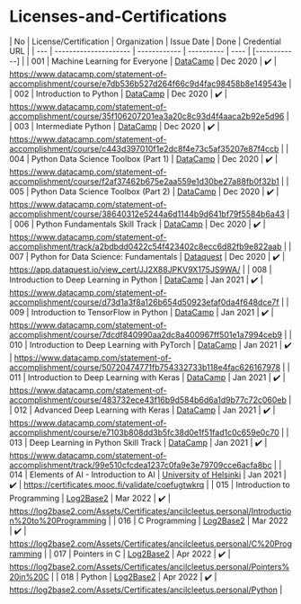 # Licenses-and-Certifications

|	No  | License/Certification | Organization | Issue Date | Done | Credential URL | 
|	--- | --------------------- | ------------ | ---------- | ---- | [------------] | 
|	001 | Machine Learning for Everyone	| [DataCamp](https://www.datacamp.com/) | Dec 2020 | ✔️ | https://www.datacamp.com/statement-of-accomplishment/course/e7db536b527d264f66c9d4fac98458b8e149543e | 
|	002 | Introduction to Python	| [DataCamp](https://www.datacamp.com/) | Dec 2020 | ✔️ | https://www.datacamp.com/statement-of-accomplishment/course/35f106207201ea3a20c8c93d4f4aaca2b92e5d96 | 
|	003 | Intermediate Python	| [DataCamp](https://www.datacamp.com/) | Dec 2020 | ✔️ | https://www.datacamp.com/statement-of-accomplishment/course/c443d397010f1e2dc8f4e73c5af35207e87f4ccb | 
|	004 | Python Data Science Toolbox (Part 1)	| [DataCamp](https://www.datacamp.com/) | Dec 2020 | ✔️ | https://www.datacamp.com/statement-of-accomplishment/course/f2af37462b675e2aa559e1d30be27a88fb0f32b1 | 
|	005 | Python Data Science Toolbox (Part 2)	| [DataCamp](https://www.datacamp.com/) | Dec 2020 | ✔️ | https://www.datacamp.com/statement-of-accomplishment/course/38640312e5244a6d1144b9d641bf79f5584b6a43 | 
|	006 | Python Fundamentals Skill Track | [DataCamp](https://www.datacamp.com/) | Dec 2020 | ✔️ | https://www.datacamp.com/statement-of-accomplishment/track/a2bdbdd0422c54f423402c8ecc6d82fb9e822aab | 
|	007 | Python for Data Science: Fundamentals | [Dataquest](https://www.dataquest.io/) | Dec 2020 | ✔️ | https://app.dataquest.io/view_cert/JJ2X88JPKV9X175JS9WA/ | 
|	008 | Introduction to Deep Learning in Python | [DataCamp](https://www.datacamp.com/) | Jan 2021 | ✔️ | https://www.datacamp.com/statement-of-accomplishment/course/d73d1a3f8a126b654d50923efaf0da4f648dce7f | 
|	009 | Introduction to TensorFlow in Python | [DataCamp](https://www.datacamp.com/) | Jan 2021 | ✔️ | https://www.datacamp.com/statement-of-accomplishment/course/7dcdf840990aa2dc8a400967ff501e1a7994ceb9 | 
|	010 | Introduction to Deep Learning with PyTorch | [DataCamp](https://www.datacamp.com/) | Jan 2021 | ✔️ | https://www.datacamp.com/statement-of-accomplishment/course/50720474771fb754332733b118e4fac626167978 | 
|	011 | Introduction to Deep Learning with Keras | [DataCamp](https://www.datacamp.com/) | Jan 2021 | ✔️ | https://www.datacamp.com/statement-of-accomplishment/course/483732ece43f16b9d584b6d6a1d9b77c72c060eb | 
|	012 | Advanced Deep Learning with Keras | [DataCamp](https://www.datacamp.com/) | Jan 2021 | ✔️ | https://www.datacamp.com/statement-of-accomplishment/course/e7103b808dd3b5fc38d0e1f51fad1c0c659e0c70 | 
|	013 | Deep Learning in Python Skill Track | [DataCamp](https://www.datacamp.com/) | Jan 2021 | ✔️ | https://www.datacamp.com/statement-of-accomplishment/track/99e510cfcdea1237c0fa9e3e79709cce6acfa8bc | 
|	014 | Elements of AI - Introduction to AI | [University of Helsinki](https://www.mooc.fi/en/) | Jan 2021 | ✔️ | https://certificates.mooc.fi/validate/coefugtwkrq | 
|	015 | Introduction to Programming | [Log2Base2](https://log2base2.com/) | Mar 2022 | ✔️ | https://log2base2.com/Assets/Certificates/ancilcleetus.personal/Introduction%20to%20Programming | 
|	016 | C Programming | [Log2Base2](https://log2base2.com/) | Mar 2022 | ✔️ | https://log2base2.com/Assets/Certificates/ancilcleetus.personal/C%20Programming | 
|	017 | Pointers in C | [Log2Base2](https://log2base2.com/) | Apr 2022 | ✔️ | https://log2base2.com/Assets/Certificates/ancilcleetus.personal/Pointers%20in%20C | 
|	018 | Python | [Log2Base2](https://log2base2.com/) | Apr 2022 | ✔️ | https://log2base2.com/Assets/Certificates/ancilcleetus.personal/Python | 
